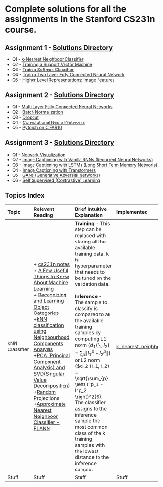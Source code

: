 # Complete solutions for all the assignments in the Stanford CS231n course.

## Assignment 1 - [Solutions Directory](./Assignments/assignment1/)

* Q1 - [k-Nearest Neighboor Classifier](./Assignments/assignment1/knn.ipynb)
* Q2 - [Training a Support Vector Machine](./Assignments/assignment1/svm.ipynb)
* Q3 - [Train a Softmax Classifier](./Assignments/assignment1/softmax.ipynb)
* Q4 - [Train a Two Layer Fully Connected Neural Network](./Assignments/assignment1/two_layer_net.ipynb)
* Q5 - [Higher Level Representations: Image Features](./Assignments/assignment1/features.ipynb)

## Assignment 2 - [Solutions Directory](./Assignments/assignment2/)

* Q1 - [Multi Layer Fully Connected Neural Networks](./Assignments/assignment2/FullyConnectedNets.ipynb)
* Q2 - [Batch Normalization](./Assignments/assignment2/BatchNormalization.ipynb)
* Q3 - [Dropout](./Assignments/assignment2/Dropout.ipynb)
* Q4 - [Convolutional Neural Networks](./Assignments/assignment2/ConvolutionalNetworks.ipynb)
* Q5 - [Pytorch on CIFAR10](./Assignments/assignment2/PyTorch.ipynb)

## Assignment 3 - [Solutions Directory](./Assignments/assignment3/)

* Q1 - [Network Visualization](./Assignments/assignment3/Network_Visualization.ipynb)
* Q2 - [Image Captioning with Vanilla RNNs (Recurrent Neural Networks)](./Assignments/assignment3/RNN_Captioning.ipynb)
* Q3 - [Image Captioning with LSTMs (Long Short Term Memory Networls)](./Assignments/assignment3/LSTM_Captioning.ipynb)
* Q4 - [Image Captioning with Transformers](./Assignments/assignment3/Transformer_Captioning.ipynb)
* Q5 - [GANs (Generative Adversial Networks)](./Assignments/assignment3/Generative_Adversarial_Networks.ipynb)
* Q6 - [Self Supervised (Contrastive) Learning](./Assignments/assignment3/Self_Supervised_Learning.ipynb)

## Topics Index
| Topic           | Relevant Reading                                         | Brief Intuitive Explanation | Implemented                                                                                 |
| :-------------- | :------------------------------------------------------- | :-------------------------- | :------------------------------------------------------------------------------------------ |
| kNN  Classifier | + [cs231n notes](https://cs231n.github.io/classification/) <br>+ [A Few Useful Things to Know About Machine Learning](https://homes.cs.washington.edu/~pedrod/papers/cacm12.pdf) <br>+ [Recognizing and Learning Object Categories](https://people.csail.mit.edu/torralba/shortCourseRLOC/index.html) <br>+[kNN classification using Neighbourhood Components Analysis](https://kevinzakka.github.io/2020/02/10/nca/) <br>+[PCA (Principal Component Analysis) and SVD(Singular Value Decomposition)](https://web.archive.org/web/20150503165118/http://www.bigdataexaminer.com:80/understanding-dimensionality-reduction-principal-component-analysis-and-singular-value-decomposition/) <br>+[Random Projections](https://scikit-learn.org/stable/modules/random_projection.html) <br>+[Approximate Nearest Neighboor Classifier - FLANN](https://github.com/mariusmuja/flann) | **Training** - This step can be replaced with storing all the available training data. k is hyperparameter that needs to be tuned on the validation data. <br> <br> **Inference** - The sample to classify is compared to all the available training samples by computing L1 norm ($d_1 (I_1, I_2) = \sum_{p} \left\lVert I^p_1 - I^p_2 \right\rVert$) or L2 norm ($d_2 (I_1, I_2) = \sqrt{\sum_{p} \left( I^p_1 - I^p_2 \right)^2}$). The classifier assigns to the inference sample the most common class of the k training samples with the lowest distance to the inference sample. | [k_nearest_neighbor.py](./Assignments/assignment1/cs231n/classifiers/k_nearest_neighbor.py) |
| Stuff           | Stuff                                                    | Stuff                       | Stuff                                                                                       |
